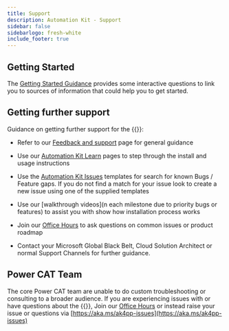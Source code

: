 ```yaml
---
title: Support
description: Automation Kit - Support
sidebar: false
sidebarlogo: fresh-white
include_footer: true
---
```


## Getting Started

The [Getting Started Guidance](/get-started) provides some interactive questions to link you to sources of information that could help you to get started.

## Getting further support

Guidance on getting further support for the {{<product-name>}}:

- Refer to our [Feedback and support](https://learn.microsoft.com/power-automate/guidance/automation-kit/feedback-support) page for general guidance

- Use our [Automation Kit Learn](https://aka.ms/automation-kit-learn) pages to step through the install and usage instructions

- Use the [Automation Kit Issues](https://aka.ms/ak4pp-issues) templates for search for known Bugs / Feature gaps. If you do not find a match for your issue look to create a new issue using one of the supplied templates

- Use our [walkthrough videos](n each milestone due to priority bugs or features) to assist you with show how installation process works

- Join our [Office Hours](/office-hours) to ask questions on common issues or product roadmap

- Contact your Microsoft Global Black Belt, Cloud Solution Architect or normal Support Channels for further guidance.

## Power CAT Team

The core Power CAT team are unable to do custom troubleshooting or consulting to a broader audience. If you are experiencing issues with or have questions about the {{<product-name>}}, Join our [Office Hours](/office-hours) or instead raise your issue or questions via [https://aka.ms/ak4pp-issues](https://aka.ms/ak4pp-issues)

